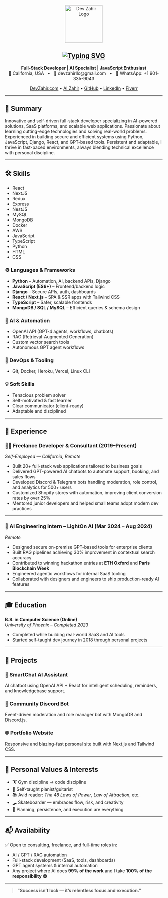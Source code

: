 <p align="center">
  <img src="https://i.ibb.co/LXc7LfGM/avatar-devzahir-modified.png" alt="Dev Zahir Logo" width="120"/>
</p>

<h2 align="center">
  <a href="https://git.io/typing-svg" target="_blank">
    <img src="https://readme-typing-svg.herokuapp.com?font=Fira+Code&pause=1000&width=435&lines=Hi+I%E2%80%99m+Dev+Zahir;I'm+a+Professional+Program+Developer." alt="Typing SVG">
  </a>
</h2>

<p align="center">
<strong>Full-Stack Developer | AI Specialist | JavaScript Enthusiast</strong><br/>
  📍 California, USA &nbsp; • &nbsp; 📧 devzahirllc@gmail.com &nbsp; • &nbsp; 📱 WhatsApp: +1 901-335-9043
</p>

<p align="center">
  <a href="https://devzahir.com">DevZahir.com</a> • <a href="https://aizahir.netlify.app/">AI Zahir</a> • 
  <a href="https://github.com/devzahirx3">GitHub</a> • 
  <a href="https://linkedin.com/in/dev-zahir-54baa5376">LinkedIn</a> • 
  <a href="https://fiverr.com/s/m5Vb1g8">Fiverr</a>
</p>

---

## 🧠 Summary

Innovative and self-driven full-stack developer specializing in AI-powered solutions, SaaS platforms, and scalable web applications. Passionate about learning cutting-edge technologies and solving real-world problems. Experienced in building secure and efficient systems using Python, JavaScript, Django, React, and GPT-based tools. Persistent and adaptable, I thrive in fast-paced environments, always blending technical excellence with personal discipline.

---

## 🛠️ Skills
- React
- NextJS
- Redux
- Express
- NestJS
- MySQL
- MongoDB
- Docker
- AWS
- JavaScript
- TypeScript
- Python
- HTML
- CSS


### ⚙️ Languages & Frameworks
- **Python** – Automation, AI, backend APIs, Django
- **JavaScript (ES6+)** – Frontend/backend logic
- **Django** – Secure APIs, auth, dashboards
- **React / Next.js** – SPA & SSR apps with Tailwind CSS
- **TypeScript** – Safer, scalable frontends
- **MongoDB / SQL / MySQL** – Efficient queries & schema design

### 🧠 AI & Automation
- OpenAI API (GPT-4 agents, workflows, chatbots)
- RAG (Retrieval-Augmented Generation)
- Custom vector search tools
- Autonomous GPT agent workflows

### 🧰 DevOps & Tooling
- Git, Docker, Heroku, Vercel, Linux CLI

### 💡 Soft Skills
- Tenacious problem solver
- Self-motivated & fast learner
- Clear communicator (client-ready)
- Adaptable and disciplined

---

## 💼 Experience

### 🧑‍💻 Freelance Developer & Consultant (2019–Present)  
*Self-Employed — California, Remote*

- Built 20+ full-stack web applications tailored to business goals
- Delivered GPT-powered AI chatbots to automate support, booking, and sales flows
- Developed Discord & Telegram bots handling moderation, role control, and analytics for 500+ users
- Customized Shopify stores with automation, improving client conversion rates by over 25%
- Mentored junior developers and helped small teams adopt modern dev practices

---

### 🧪 AI Engineering Intern – LightOn AI (Mar 2024 – Aug 2024)  
*Remote*

- Designed secure on-premise GPT-based tools for enterprise clients
- Built RAG pipelines achieving 30% improvement in contextual search accuracy
- Contributed to winning hackathon entries at **ETH Oxford** and **Paris Blockchain Week**
- Engineered agentic workflows for internal SaaS tooling
- Collaborated with designers and engineers to ship production-ready AI features

---

## 🎓 Education

**B.S. in Computer Science (Online)**  
*University of Phoenix – Completed 2023*

- Completed while building real-world SaaS and AI tools
- Started self-taught dev journey in 2018 through personal projects

---

## 🚀 Projects

### 🧠 SmartChat AI Assistant
AI chatbot using OpenAI API + React for intelligent scheduling, reminders, and knowledgebase support.

### 🤖 Community Discord Bot
Event-driven moderation and role manager bot with MongoDB and Discord.js.

### 🌐 Portfolio Website
Responsive and blazing-fast personal site built with Next.js and Tailwind CSS.

---

## 🎯 Personal Values & Interests

- 🏋️ Gym discipline → code discipline  
- 🎹 Self-taught pianist/guitarist  
- 📚 Avid reader: *The 48 Laws of Power*, *Law of Attraction*, etc.  
- 🛹 Skateboarder — embraces flow, risk, and creativity  
- 🔑 Planning, persistence, and execution are everything  

---

## 📬 Availability

✅ Open to consulting, freelance, and full-time roles in:
- AI / GPT / RAG automation  
- Full-stack development (SaaS, tools, dashboards)  
- GPT agent systems & internal automation  
- Any project where AI does **99% of the work** and I take **100% of the responsibility 😄**

---

> **"Success isn’t luck — it’s relentless focus and execution."**
